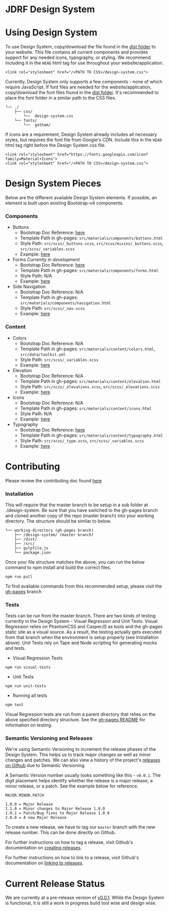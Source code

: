 # JDRF Design System

# Using Design System
To use Design System, copy/download the file found in the [dist folder](https://github.com/JDRF/design-system/tree/master/dist/css) to your website. This file contains all current components and provides support for any needed icons, typography, or styling. We recommend including it in the `HEAD` html tag for use throughout your website/application.
````
<link rel="stylesheet" href="/<PATH TO CSS>/design-system.css">
````
Currently, Design System only supports a few components - none of which require JavaScript. If font files are needed for the website/application, copy/download the font files found in the [dist folder](https://github.com/JDRF/design-system/tree/master/dist/fonts/gotham). It's recommended to place the font folder in a similar path to the CSS files.
````
└── ./
	├── css/
		└──  design-system.css
	└── fonts/
		└──  gotham/
````

If icons are a requirement, Design System already includes all necessary styles, but requires the font file from Google's CDN. Include this in the `HEAD` html tag right before the Design System css file.
````
<link rel="stylesheet" href="https://fonts.googleapis.com/icon?family=Material+Icons">
<link rel="stylesheet" href="/<PATH TO CSS>/design-system.css">
````

# Design System Pieces
Below are the different available Design System elements. If possible, an element is built upon existing Bootstrap-v4 components.
### Components
* Buttons
	* Bootstrap Doc Reference: [here](http://v4-alpha.getbootstrap.com/components/buttons/)
	* Template Path in gh-pages: `src/materials/components/buttons.html`
	* Style Path: `src/scss/_buttons.scss`, `src/scss/mixins/_buttons.scss`, `src/scss/_variables.scss`
	* Example: [here](http://jdrf.github.io/design-system/dist/components.html#buttons)
* Forms _Currently in development_
	* Bootstrap Doc Reference: [here](http://v4-alpha.getbootstrap.com/components/forms/)
	* Template Path in gh-pages: `src/materials/components/forms.html`
	* Style Path: N/A
	* Example: [here](http://jdrf.github.io/design-system/dist/components.html#forms)
* Side Navigation
	* Bootstrap Doc Reference: N/A
	* Template Path in gh-pages: `src/materials/components/navigation.html`
	* Style Path: `src/scss/_nav.scss`
	* Example: [here](http://jdrf.github.io/design-system/dist/components.html#side-navigation)

### Content
* Colors
	* Bootstrap Doc Reference: N/A
	* Template Path in gh-pages: `src/materials/content/colors.html`, `src/data/toolkit.yml`
	* Style Path: `src/scss/_variables.scss`
	* Example: [here](http://jdrf.github.io/design-system/dist/content.html#colors)
* Elevation
	* Bootstrap Doc Reference: N/A
	* Template Path in gh-pages: `src/materials/content/elevation.html`
	* Style Path: `src/scss/_elevations.scss`, `src/scss/_elevations.scss`
	* Example: [here](http://jdrf.github.io/design-system/dist/content.html#elevation)
* Icons
	* Bootstrap Doc Reference: N/A
	* Template Path in gh-pages: `src/materials/content/icons.html`
	* Style Path: N/A
	* Example: [here](http://jdrf.github.io/design-system/dist/content.html#icons)
* Typography
	* Bootstrap Doc Reference: [here](http://v4-alpha.getbootstrap.com/content/typography/)
	* Template Path in gh-pages: `src/materials/content/typography.html`
	* Style Path: `src/scss/_type.scss`, `src/scss/_variables.scss`
	* Example: [here](http://jdrf.github.io/design-system/dist/content.html#typography)

# Contributing
Please review the contributing doc found [here](https://github.com/JDRF/design-system/blob/master/CONTRIBUTING.md)

### Installation
This will require that the master branch to be setup in a sub folder at ./design-system. Be sure that you have switched to the gh-pages branch and cloned another copy of the repo (master branch) into your working directory. The structure should be similar to below.
````
└── working-directory (gh-pages branch)
	├── /design-system/ (master branch)
	├── /dist/
	├── /src/
	├── gulpfile.js
	└── package.json
````
Once your file structure matches the above, you can run the below command to npm install and build the correct files.
```
npm run pull
```

To find available commands from this recommended setup, please visit the [gh-pages](https://github.com/JDRF/design-system/tree/gh-pages) branch

### Tests
Tests can be run from the master branch. There are two kinds of testing currently in the Design System - Visual Regression and Unit Tests. Visual Regression relies on PhantomCSS and CasperJS as tools and the gh-pages static site as a visual source. As a result, the testing actually gets executed from that branch when the environment is setup properly (see Installation above). Unit Tests rely on Tape and Node scripting for generating mocks and tests.

* Visual Regression Tests
````
npm run visual-tests
````
* Unit Tests
````
npm run unit-tests
````
* Running all tests
````
npm test
````

Visual Regression tests are run from a parent directory that relies on the above specified directory structure. See the [gh-pages README](https://github.com/JDRF/design-system/tree/gh-pages) for information on testing.

### Semantic Versioning and Releases
We're using Semantic Versioning to increment the release phases of the Design System. This helps us to track major changes as well as minor changes and patches. We can also view a history of the project's [releases on Github](https://github.com/JDRF/design-system/releases) due to Semantic Versioning.

A Semantic Version number usually looks something like this - `v0.0.1`. The digit placement helps identify whether the release is a major release, a minor release, or a patch. See the example below for reference.

````
MAJOR.MINOR.PATCH

1.0.0 = Major Release
1.1.0 = Minor changes to Major Release 1.0.0
1.0.1 = Patch/Bug fixes to Major Release 1.0.0
2.0.0 = A new Major Release
````

To create a new release, we have to tag our `master` branch with the new release number. This can be done directly on Github.

For further instructions on how to tag a release, visit Github's documentation on [creating releases](https://help.github.com/articles/creating-releases/).

For further instructions on how to link to a release, visit Github's documentation on [linking to releases](https://help.github.com/articles/linking-to-releases/).

# Current Release Status
We are currently at a pre-release version of [v0.0.1](https://github.com/JDRF/design-system/releases). While the Design System is functional, it is still a work in progress build tool wise and design wise.
